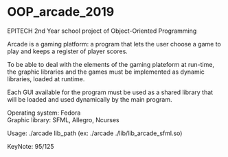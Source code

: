 # OOP_arcade_2019
EPITECH 2nd Year school project of Object-Oriented Programming

Arcade is a gaming platform: a program that lets the user choose a game to play and keeps a register of player scores.

To be able to deal with the elements of the gaming plateform at run-time, the graphic libraries and the games must be implemented as dynamic libraries, loaded at runtime.

Each GUI available for the program must be used as a shared library that will be loaded and used dynamically by the main program.

Operating system: Fedora  
Graphic library: SFML, Allegro, Ncurses  

Usage: ./arcade lib_path (ex: ./arcade ./lib/lib_arcade_sfml.so)  

KeyNote: 95/125
